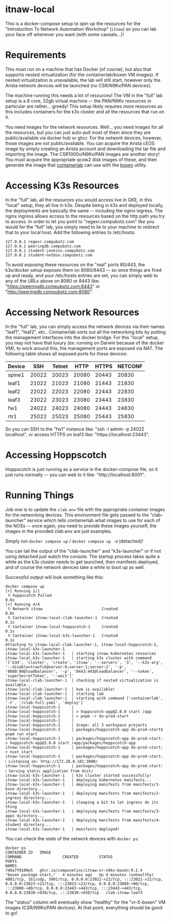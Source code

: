 itnaw-local
===========

This is a docker-compose setup to spin up the resources for the "Introduction To Network Automation Workshop" (`itnaw`) so you can lab your face off whenever you want (with some caveats...)!


# Requirements

This must run on a machine that has Docker (of course), but also that supports nested virtualization (for the containerlab/boxen VM images). If nested virtualizaiton is unavailable, the lab will still start, however only the Arista network devices will be launched (no CSR/N9Kv/PAN devices).

The machine running this needs a lot of resources! The VM in the "full" lab setup is a 8 core, 32gb virtual machine -- the PAN/N9Kv resources in particular are rather... greedy! This setup likely requires *more* resources as this includes containers for the k3s cluster and all the resources that run on it.

You need images for the network resources. Well... you need images for all the resources, but you can just auto-pull most of them since they are public/available via docker hub or ghcr. For the *network* devices, however, those images are *not* public/available. You can acquire the Arista cEOS image by simply creating an Arista account and downloading the tar file and importing the image. The CSR1000v/N9Kv/PAN images are another story! You must acquire the appropriate qcow2 disk images of these, and then generate the image that [containerlab](https://github.com/srl-labs/containerlab) can use with the [boxen](https://github.com/carlmontanari/boxen) utility.


# Accessing K3s Resources

In the "full" lab, all the resources you would access live in GKE, in this "local" setup, they all live in k3s. Despite being in k3s and deployed locally, the deployments are basically the same -- including the nginx ingress. The nginx ingress allows access to the resources based on the http path you try to access. In order to let you point to "regexr.compubotz.com" like you would for the "full" lab, you simply need to lie to your machine to redirect that to your local host. Add the following entries to /etc/hosts:

```
127.0.0.1 regexr.compubotz.com
127.0.0.1 peeringdb.compubotz.com
127.0.0.1 student-jenkins.compubotz.com
127.0.0.1 student-netbox.compubotz.com
```

To avoid exposing these resources on the "real" ports 80/443, the k3s/docker setup exposes them on 8080/8443 -- so once things are fired up and ready, and your /etc/hosts entries are set, you can simply web to any of the URLs above on 8080 or 8443 like: "https://peeringdb.compubotz.com:8443" or "http://peeringdb.compubotz.com:8080".


# Accessing Network Resources

In the "full" lab, you can simply access the network devices via their names "leaf1", "leaf2", etc.. Containerlab sorts out all the networking bits by putting the management interfaces into the docker bridge. For this "local" setup, you may not have that luxury (ex: running on Darwin because of the docker VM), to work around this, the management ports are exposed via NAT. The following table shows all exposed ports for these devices:

| Device | SSH   | Telnet | HTTP  | HTTPS | NETCONF |
|--------|-------|--------|-------|-------|---------|
| spine1 | 20022 | 20023  | 20080 | 20443 | 20830   |
| leaf1  | 21022 | 21023  | 21080 | 21443 | 21830   |
| leaf2  | 22022 | 22023  | 22080 | 22443 | 22830   |
| leaf3  | 23022 | 23023  | 23080 | 23443 | 23830   |
| fw1    | 24022 | 24023  | 24080 | 24443 | 24830   |
| rtr1   | 25022 | 25023  | 25080 | 25443 | 25830   |

So you can SSH to the "fw1" instance like: "ssh -l admin -p 24022 localhost", or access HTTPS on leaf3 like: "https://localhost:23443".


# Accessing Hoppscotch

Hoppscotch is just running as a service in the docker-compose file, so it just runs normally -- you can web to it like: "http://localhost:8001".


# Running Things

Job one is to update the `clab.env` file with the appropriate container images for the networking devices. This environment file gets passed to the "clab-launcher" service which tells containerlab what images to use for each of the NOSs -- once again, you need to provide these images yourself, the images in the provided clab.env are just examples.

Simply run `docker compose up` / `docker compose up -d` (detached)! 

You can tail the output of the "clab-launcher" and "k3s-launcher" or if not using detached just watch the console. The startup process takes quite a while as the k3s cluster needs to get launched, then manifests deployed, and of course the network devices take a while to boot up as well.

Successful output will look something like this:

```
docker compose up
[+] Running 1/1
 ⠿ hoppscotch Pulled                                                                                             0.6s
[+] Running 4/4
 ⠿ Network itnaw                          Created                                                                0.0s
 ⠿ Container itnaw-local-clab-launcher-1  Created                                                                0.1s
 ⠿ Container itnaw-local-hoppscotch-1     Created                                                                0.1s
 ⠿ Container itnaw-local-k3s-launcher-1   Created                                                                0.1s
Attaching to itnaw-local-clab-launcher-1, itnaw-local-hoppscotch-1, itnaw-local-k3s-launcher-1
itnaw-local-k3s-launcher-1   | starting itnaw kubernetes resources
itnaw-local-k3s-launcher-1   | starting k3s cluster with command '['k3d', 'cluster', 'create', 'itnaw', '--servers', '3', '--k3s-arg', '--disable=traefik@server:0;server:1;server:2', '-p', '8080:80@loadbalancer', '-p', '8443:443@loadbalancer', '--token', 'superSecretToken', '--wait']'
itnaw-local-clab-launcher-1  | checking if nested virtualization is available...
itnaw-local-clab-launcher-1  | kvm is available!
itnaw-local-clab-launcher-1  | starting lab
itnaw-local-clab-launcher-1  | starting with command ['containerlab', '-t', '/clab-full.yaml', 'deploy']
itnaw-local-hoppscotch-1     |
itnaw-local-hoppscotch-1     | > hoppscotch-app@2.0.0 start /app
itnaw-local-hoppscotch-1     | > pnpm -r do-prod-start
itnaw-local-hoppscotch-1     |
itnaw-local-hoppscotch-1     | Scope: all 3 workspace projects
itnaw-local-hoppscotch-1     | packages/hoppscotch-app do-prod-start$ pnpm run start
itnaw-local-hoppscotch-1     | packages/hoppscotch-app do-prod-start: > hoppscotch-app@2.0.0 start /app/packages/hoppscotch-app
itnaw-local-hoppscotch-1     | packages/hoppscotch-app do-prod-start: > nuxt start
itnaw-local-hoppscotch-1     | packages/hoppscotch-app do-prod-start: ℹ Listening on: http://172.20.0.101:3000/
itnaw-local-hoppscotch-1     | packages/hoppscotch-app do-prod-start: ℹ Serving static application from dist/
itnaw-local-k3s-launcher-1   | k3s cluster started successfully!
itnaw-local-k3s-launcher-1   | deploying kubernetes manifests...
itnaw-local-k3s-launcher-1   | deploying manifests from manifests/1-base directory...
itnaw-local-k3s-launcher-1   | deploying manifests from manifests/2-ingress directory...
itnaw-local-k3s-launcher-1   | sleeping a bit to let ingress do its thing
itnaw-local-k3s-launcher-1   | deploying manifests from manifests/3-apps directory...
itnaw-local-k3s-launcher-1   | deploying manifests from manifests/4-student directory...
itnaw-local-k3s-launcher-1   | manifests deployed!
```

You can check the state of the network devices with `docker ps`:

```
docker ps
CONTAINER ID   IMAGE                                             COMMAND                  CREATED         STATUS                     PORTS                                                                                                                                                                                                                                          NAMES
748a7f9100e5   ghcr.io/compunetinc/itnaw-vr-n9kv-boxen:9.2.4     "boxen package-start…"   4 minutes ago   Up 4 minutes (unhealthy)   4001/tcp, 161/udp, 5001/tcp, 0.0.0.0:23022->22/tcp, :::23022->22/tcp, 0.0.0.0:23023->23/tcp, :::23023->23/tcp, 0.0.0.0:23080->80/tcp, :::23080->80/tcp, 0.0.0.0:23443->443/tcp, :::23443->443/tcp, 0.0.0.0:23830->830/tcp, :::23830->830/tcp   clab-itnaw-leaf3
```

The "status" column will eventually show "healthy" for the "vr-X-boxen" VM images (CSR/N9Kv/PAN devices). At that point, everything should be good to go!

